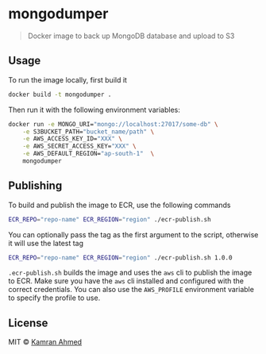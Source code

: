 # mongodumper
> Docker image to back up MongoDB database and upload to S3

## Usage

To run the image locally, first build it

```bash
docker build -t mongodumper .
```

Then run it with the following environment variables:

```bash
docker run -e MONGO_URI="mongo://localhost:27017/some-db" \
    -e S3BUCKET_PATH="bucket_name/path" \
    -e AWS_ACCESS_KEY_ID="XXX" \
    -e AWS_SECRET_ACCESS_KEY="XXX" \
    -e AWS_DEFAULT_REGION="ap-south-1"  \
    mongodumper
```

## Publishing

To build and publish the image to ECR, use the following commands

```bash
ECR_REPO="repo-name" ECR_REGION="region" ./ecr-publish.sh
```

You can optionally pass the tag as the first argument to the script, otherwise it will use the latest tag

```bash
ECR_REPO="repo-name" ECR_REGION="region" ./ecr-publish.sh 1.0.0
```

`.ecr-publish.sh` builds the image and uses the `aws` cli to publish the image to ECR. Make sure you have the `aws` cli installed and
configured with the correct credentials. You can also use the `AWS_PROFILE` environment variable to specify the profile
to use.

## License

MIT © [Kamran Ahmed](https://twitter.com/kamrify)
